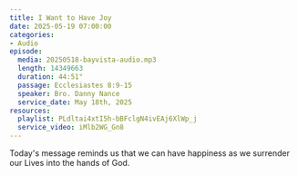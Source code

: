 ```yaml
---
title: I Want to Have Joy
date: 2025-05-19 07:00:00
categories:
- Audio
episode:
  media: 20250518-bayvista-audio.mp3
  length: 14349663
  duration: 44:51"
  passage: Ecclesiastes 8:9-15
  speaker: Bro. Danny Nance
  service_date: May 18th, 2025
resources:
  playlist: PLdltai4xtI5h-bBFclgN4ivEAj6XlWp_j
  service_video: iMlb2WG_Gn8
---
```

Today's message reminds us that we can have happiness as we surrender our Lives into the hands of God.
